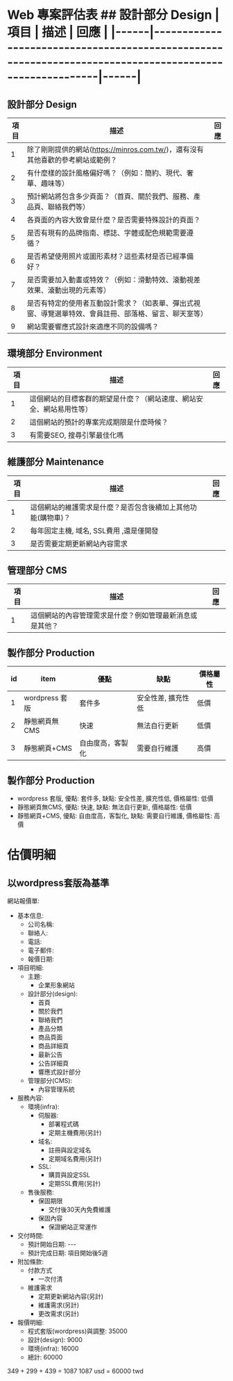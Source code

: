 # Web 專案評估表 ## 設計部分 Design | 項目 | 描述                                                                                                   | 回應 | |------|--------------------------------------------------------------------------------------------------------|------|

## 設計部分 Design
| 項目 | 描述                                                                                                   | 回應 |
|------|--------------------------------------------------------------------------------------------------------|------|
| 1    | 除了剛剛提供的網站(https://minros.com.tw/)，還有沒有其他喜歡的參考網站或範例？                         |      |
| 2    | 有什麼樣的設計風格偏好嗎？（例如：簡約、現代、奢華、趣味等）                                           |      |
| 3    | 預計網站將包含多少頁面？（首頁、關於我們、服務、產品頁、聯絡我們等）                                   |      |
| 4    | 各頁面的內容大致會是什麼？是否需要特殊設計的頁面？                                                     |      |
| 5    | 是否有現有的品牌指南、標誌、字體或配色規範需要遵循？                                                   |      |
| 6    | 是否希望使用照片或圖形素材？這些素材是否已經準備好？                                                   |      |
| 7    | 是否需要加入動畫或特效？（例如：滑動特效、滾動視差效果、滾動出現的元素等）                             |      |
| 8    | 是否有特定的使用者互動設計需求？（如表單、彈出式視窗、導覽選單特效、會員註冊、部落格、留言、聊天室等） |      |
| 9    | 網站需要響應式設計來適應不同的設備嗎？                                                                 |      |

## 環境部分 Environment
| 項目 | 描述                                                                 | 回應 |
|------|----------------------------------------------------------------------|------|
| 1    | 這個網站的目標客群的期望是什麼？（網站速度、網站安全、網站易用性等） |      |
| 2    | 這個網站的預計的專案完成期限是什麼時候？                             |      |
| 3    | 有需要SEO, 搜尋引擎最佳化嗎                                          |      |

## 維護部分 Maintenance
| 項目 | 描述                                                         | 回應 |
|------|--------------------------------------------------------------|------|
| 1    | 這個網站的維護需求是什麼？是否包含後續加上其他功能(購物車)？ |      |
| 2    | 每年固定主機, 域名, SSL費用 ,還是僅開發                      |      |
| 3    | 是否需要定期更新網站內容需求                                 |      |

## 管理部分 CMS
| 項目 | 描述                                                     | 回應 |
|------|----------------------------------------------------------|------|
| 1    | 這個網站的內容管理需求是什麼？例如管理最新消息或是其他？ |      |

## 製作部分 Production
| id | item           | 優點             | 缺點               | 價格屬性 |
|----|----------------|------------------|--------------------|----------|
| 1  | wordpress 套版 | 套件多           | 安全性差, 擴充性低 | 低價     |
| 2  | 靜態網頁無CMS  | 快速             | 無法自行更新       | 低價     |
| 3  | 靜態網頁+CMS   | 自由度高，客製化 | 需要自行維護       | 高價     |

## 製作部分 Production
- wordpress 套版, 優點: 套件多, 缺點: 安全性差, 擴充性低, 價格屬性: 低價
- 靜態網頁無CMS, 優點: 快速, 缺點: 無法自行更新, 價格屬性: 低價
- 靜態網頁+CMS, 優點: 自由度高，客製化, 缺點: 需要自行維護, 價格屬性: 高價

# 估價明細
## 以wordpress套版為基準

網站報價單:
- 基本信息: 
    - 公司名稱:
    - 聯絡人:
    - 電話:
    - 電子郵件:
    - 報價日期:
- 項目明細:
    - 主題:
        - 企業形象網站
    - 設計部分(design):
        - 首頁
        - 關於我們
        - 聯絡我們
        - 產品分類
        - 商品頁面
        - 商品詳細頁
        - 最新公告 
        - 公告詳細頁
        - 響應式設計部分
    - 管理部分(CMS):
        - 內容管理系統
- 服務內容:
    - 環境(infra):
        - 伺服器:
            - 部署程式碼
            - 定期主機費用(另計)
        - 域名:
            - 註冊與設定域名 
            - 定期域名費用(另計)  
        - SSL: 
            - 購買與設定SSL
            - 定期SSL費用(另計)
    - 售後服務:
        - 保固期限
            - 交付後30天內免費維護
        - 保固內容
            - 保證網站正常運作
- 交付時間:
    - 預計開始日期: ---
    - 預計完成日期: 項目開始後5週
- 附加條款:
    - 付款方式
        - 一次付清
    - 維護需求
        - 定期更新網站內容(另計)
        - 維護需求(另計)
        - 更改需求(另計)
- 報價明細:
    - 程式套版(wordpress)與調整: 35000
    - 設計(design): 9000
    - 環境(infra): 16000
    - 總計: 60000

349 + 299 + 439 = 1087
1087 usd = 60000 twd









